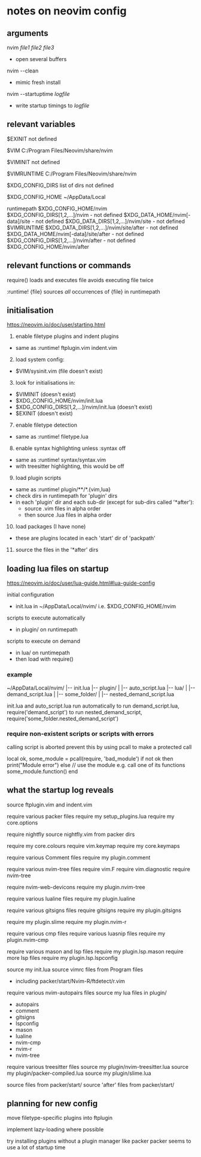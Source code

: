 # notes on neovim config 

## arguments

nvim _file1_ _file2_ _file3_
- open several buffers

nvim --clean
- mimic fresh install

nvim --startuptime _logfile_
- write startup timings to _logfile_ 

## relevant variables

$EXINIT
  not defined 

$VIM
  C:/Program Files/Neovim/share/nvim 

$VIMINIT
  not defined 

$VIMRUNTIME
  C:/Program Files/Neovim/share/nvim 

$XDG_CONFIG_DIRS
  list of dirs
  not defined 

$XDG_CONFIG_HOME
  ~/AppData/Local

runtimepath
  $XDG_CONFIG_HOME/nvim                     
  $XDG_CONFIG_DIRS[1,2,...]/nvim            - not defined
  $XDG_DATA_HOME/nvim[-data]/site           - not defined
  $XDG_DATA_DIRS[1,2,...]/nvim/site         - not defined
  $VIMRUNTIME
  $XDG_DATA_DIRS[1,2,...]/nvim/site/after   - not defined 
  $XDG_DATA_HOME/nvim[-data]/site/after     - not defined
  $XDG_CONFIG_DIRS[1,2,...]/nvim/after      - not defined 
  $XDG_CONFIG_HOME/nvim/after

## relevant functions or commands

require()
  loads and executes file
  avoids executing file twice

:runtime! {file}
  sources _all_ occurrences of {file} in runtimepath 

## initialisation

<https://neovim.io/doc/user/starting.html>

1. enable filetype plugins and indent plugins 
  - same as :runtime! ftplugin.vim indent.vim

2. load system config: 
  - $VIM/sysinit.vim (file doesn't exist)

3. look for initialisations in:
  - $VIMINIT (doesn't exist)
  - $XDG_CONFIG_HOME/nvim/init.lua 
  - $XDG_CONFIG_DIRS[1,2,...]/nvim/init.lua (doesn't exist)
  - $EXINIT (doesn't exist)

7. enable filetype detection
  - same as :runtime! filetype.lua

8. enable syntax highlighting unless :syntax off
  - same as :runtime! syntax/syntax.vim
  - with treesitter highlighting, this would be off 

9. load plugin scripts
  - same as :runtime! plugin/**/*.{vim,lua}
  - check dirs in runtimepath for 'plugin' dirs
  - in each 'plugin' dir and each sub-dir (except for sub-dirs called '*after'):
    - source .vim files in alpha order
    - then source .lua files in alpha order

10. load packages (I have none)
  - these are plugins located in each 'start' dir of 'packpath'

11. source the files in the '*after' dirs 

## loading lua files on startup 

<https://neovim.io/doc/user/lua-guide.html#lua-guide-config>

initial configuration
- init.lua in ~/AppData/Local/nvim/ i.e. $XDG_CONFIG_HOME/nvim 

scripts to execute automatically 
- in plugin/ on runtimepath 

scripts to execute on demand
- in lua/ on runtimepath
- then load with require()

### example

~/AppData/Local/nvim/ 
|-- init.lua 
|-- plugin/
|   |-- auto_script.lua
|-- lua/
|   |-- demand_script.lua
|   |-- some_folder/
|       |-- nested_demand_script.lua 

init.lua and auto_script.lua run automatically 
to run demand_script.lua, require('demand_script')
to run nested_demand_script, require('some_folder.nested_demand_script')

### require non-existent scripts or scripts with errors

calling script is aborted
prevent this by using pcall to make a protected call

local ok, some_module = pcall(require, 'bad_module')
if not ok then
  print("Module error")
else
  // use the module e.g. call one of its functions
  some_module.function()
end

## what the startup log reveals

source ftplugin.vim and indent.vim

require various packer files
require my setup_plugins.lua
require my core.options

require nightfly
source nightfly.vim from packer dirs

require my core.colours
require vim.keymap
require my core.keymaps

require various Comment files 
require my plugin.comment 

require various nvim-tree files 
require vim.F 
require vim.diagnostic 
require nvim-tree 

require nvim-web-devicons
require my plugin.nvim-tree 

require various lualine files 
require my plugin.lualine 

require various gitsigns files 
require gitsigns 
require my plugin.gitsigns 

require my plugin.slime
require my plugin.nvim-r 

require various cmp files 
require various luasnip files 
require my plugin.nvim-cmp

require various mason and lsp files 
require my plugin.lsp.mason 
require more lsp files 
require my plugin.lsp.lspconfig 

source my init.lua
source vimrc files from Program files
- including packer/start/Nvim-R/ftdetect/r.vim 

require various nvim-autopairs files 
source my lua files in plugin/
- autopairs 
- comment 
- gitsigns 
- lspconfig 
- mason 
- lualine
- nvim-cmp
- nvim-r 
- nvim-tree 

require various treesitter files 
source my plugin/nvim-treesitter.lua 
source my plugin/packer-compiled.lua
source my plugin/slime.lua

source files from packer/start/
source 'after' files from packer/start/

## planning for new config 

move filetype-specific plugins into ftplugin 

implement lazy-loading where possible

try installing plugins without a plugin manager like packer 
packer seems to use a lot of startup time 



